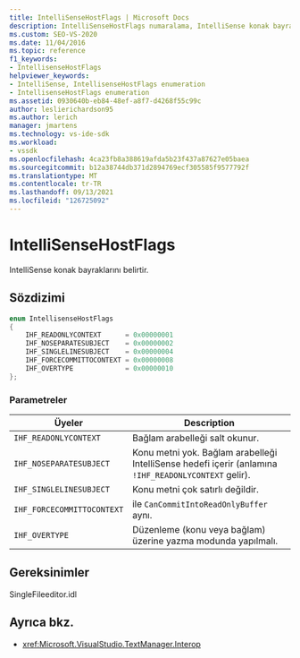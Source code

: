 ```yaml
---
title: IntelliSenseHostFlags | Microsoft Docs
description: IntelliSenseHostFlags numaralama, IntelliSense konak bayraklarını belirtir. Bu makalede enum değerleri açıklanmıştır.
ms.custom: SEO-VS-2020
ms.date: 11/04/2016
ms.topic: reference
f1_keywords:
- IntellisenseHostFlags
helpviewer_keywords:
- IntelliSense, IntellisenseHostFlags enumeration
- IntellisenseHostFlags enumeration
ms.assetid: 0930640b-eb84-48ef-a8f7-d4268f55c99c
author: leslierichardson95
ms.author: lerich
manager: jmartens
ms.technology: vs-ide-sdk
ms.workload:
- vssdk
ms.openlocfilehash: 4ca23fb8a388619afda5b23f437a87627e05baea
ms.sourcegitcommit: b12a38744db371d2894769ecf305585f9577792f
ms.translationtype: MT
ms.contentlocale: tr-TR
ms.lasthandoff: 09/13/2021
ms.locfileid: "126725092"
---
```

# <a name="intellisensehostflags"></a>IntelliSenseHostFlags
IntelliSense konak bayraklarını belirtir.

## <a name="syntax"></a>Sözdizimi

```cpp
enum IntellisenseHostFlags
{
    IHF_READONLYCONTEXT      = 0x00000001
    IHF_NOSEPARATESUBJECT    = 0x00000002
    IHF_SINGLELINESUBJECT    = 0x00000004
    IHF_FORCECOMMITTOCONTEXT = 0x00000008
    IHF_OVERTYPE             = 0x00000010
};
```

### <a name="parameters"></a>Parametreler

|Üyeler|Description|
|-------------|-----------------|
|`IHF_READONLYCONTEXT`|Bağlam arabelleği salt okunur.|
|`IHF_NOSEPARATESUBJECT`|Konu metni yok. Bağlam arabelleği IntelliSense hedefi içerir (anlamına `!IHF_READONLYCONTEXT` gelir).|
|`IHF_SINGLELINESUBJECT`|Konu metni çok satırlı değildir.|
|`IHF_FORCECOMMITTOCONTEXT`|ile `CanCommitIntoReadOnlyBuffer` aynı.|
|`IHF_OVERTYPE`|Düzenleme (konu veya bağlam) üzerine yazma modunda yapılmalı.|

## <a name="requirements"></a>Gereksinimler
 SingleFileeditor.idl

## <a name="see-also"></a>Ayrıca bkz.
- <xref:Microsoft.VisualStudio.TextManager.Interop>
